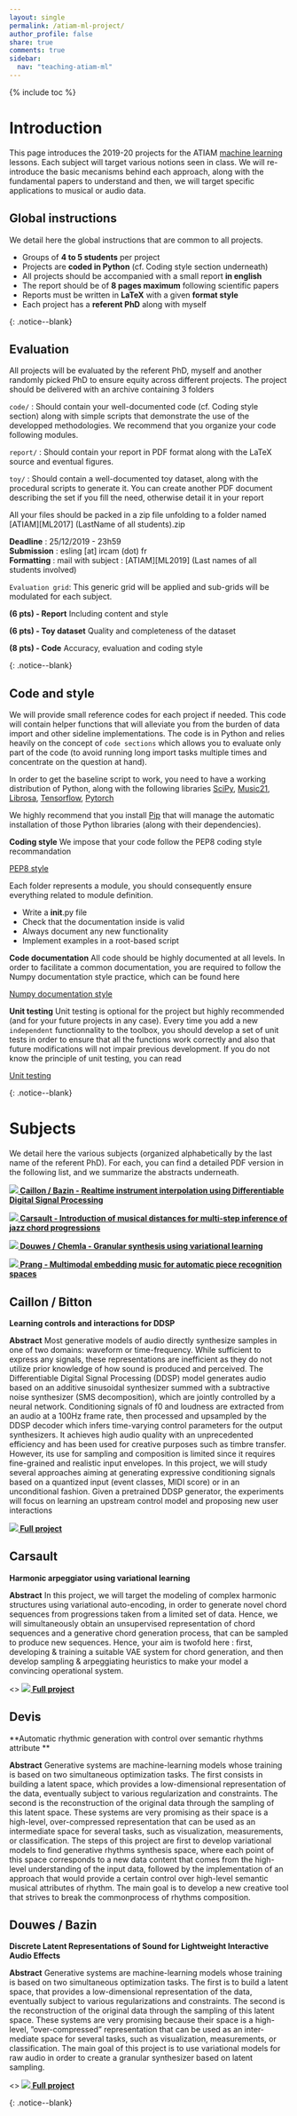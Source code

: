 ```yaml
---
layout: single
permalink: /atiam-ml-project/
author_profile: false
share: true
comments: true
sidebar:
  nav: "teaching-atiam-ml"
---
```


<script language="JavaScript" type="text/javascript" src="https://code.jquery.com/jquery-latest.min.js"></script>
<script>
$(document).ready(function(){
    $(".abuttons").click(function () {
        var idname= $(this).data('divid');
        $("#"+idname).show("slow");
    });
    $("#div1").hide();
    $("#div2").hide();
    $("#div3").hide();
});
</script>

{% include toc %}

# Introduction

<div markdown = "1">

This page introduces the 2019-20 projects for the ATIAM [machine learning](/atiam-ml) lessons. Each subject will target various notions seen in class. We will re-introduce the basic mecanisms behind each approach, along with the fundamental papers to understand and then, we will target specific applications to musical or audio data.

## Global instructions

We detail here the global instructions that are common to all projects.
 - Groups of **4 to 5 students** per project
 - Projects are **coded in Python** (cf. Coding style section underneath)
 - All projects should be accompanied with a small report **in english**
 - The report should be of **8 pages maximum** following scientific papers
 - Reports must be written in **LaTeX** with a given **format style**
 - Each project has a **referent PhD** along with myself

</div>{: .notice--blank}

## Evaluation

<div markdown = "1">

All projects will be evaluated by the referent PhD, myself and another randomly picked PhD to ensure equity across different projects. The project should be delivered with an archive containing 3 folders

`code/` : Should contain your well-documented code (cf. Coding style section) along with simple scripts that demonstrate the use of the developped methodologies. We recommend that you organize your code following modules.

`report/` : Should contain your report in PDF format along with the LaTeX source and eventual figures.

`toy/` : Should contain a well-documented toy dataset, along with the procedural scripts to generate it. You can create another PDF document describing the set if you fill the need, otherwise detail it in your report

All your files should be packed in a zip file unfolding to a folder named
     \[ATIAM\]\[ML2017\] (LastName of all students).zip

**Deadline**   : 25/12/2019 - 23h59  
**Submission** : esling [at] ircam (dot) fr  
**Formatting** : mail with subject : \[ATIAM\]\[ML2019\] (Last names of all students involved)  

`Evaluation grid`: This generic grid will be applied and sub-grids will be modulated for each subject.

**(6 pts) - Report** Including content and style

**(6 pts) - Toy dataset** Quality and completeness of the dataset

**(8 pts) - Code** Accuracy, evaluation and coding style

</div>{: .notice--blank}

## Code and style

<div markdown = "1">

We will provide small reference codes for each project if needed. This code will contain helper functions that will alleviate you from the burden of data import and other sideline implementations. The code is in Python and relies heavily on the concept of `code sections` which allows you to evaluate only part of the code (to avoid running long import tasks multiple times and concentrate on the question at hand).

In order to get the baseline script to work, you need to have a working distribution of Python, along with the following libraries [SciPy](https://www.scipy.org/), [Music21](http://web.mit.edu/music21/), [Librosa](http://librosa.github.io/librosa/index.html), [Tensorflow](https://www.tensorflow.org/), [Pytorch](http://pytorch.org/)
  
We highly recommend that you install [Pip](https://pypi.python.org/pypi/pip/) that will manage the automatic installation of those Python libraries (along with their dependencies). 

**Coding style**
We impose that your code follow the PEP8 coding style recommandation

[PEP8 style](https://www.python.org/dev/peps/pep-0008/)

Each folder represents a module, you should consequently ensure everything
related to module definition.
 - Write a __init__.py file
 - Check that the documentation inside is valid
 - Always document any new functionality
 - Implement examples in a root-based script
    
**Code documentation**
All code should be highly documented at all levels. In order to facilitate a common documentation, you are required to follow the Numpy documentation style practice, which can be found here

[Numpy documentation style](http://sphinxcontrib-napoleon.readthedocs.io/en/latest/example_numpy.html)

**Unit testing**
Unit testing is optional for the project but highly recommended (and for your future projects in any case). Every time you add a new `independent` functionnality to the toolbox, you should develop a set of unit tests in order to ensure that all the functions work correctly and also that future modifications will not impair previous development.
If you do not know the principle of unit testing, you can read

[Unit testing](https://docs.python.org/2/library/unittest.html)

</div>{: .notice--blank}

# Subjects 

<div markdown = "1">

We detail here the various subjects (organized alphabetically by the last name of the referent PhD). For each, you can find a detailed PDF version in the following list, and we summarize the abstracts underneath.

**[![](../images/pdf.png) Caillon / Bazin - Realtime instrument interpolation using Differentiable Digital Signal Processing](../documents/mlProj_2019_Caillon.pdf)**

**[![](../images/pdf.png) Carsault - Introduction of musical distances for multi-step inference of jazz chord progressions](../documents/mlProj_2019_Carsault.pdf)**

**[![](../images/pdf.png) Douwes / Chemla - Granular synthesis using variational learning](../documents/mlProj_chemla.pdf)**

**[![](../images/pdf.png) Prang - Multimodal embedding music for automatic piece recognition spaces](../documents/mlProj_2019_Douwes.pdf)**

## Caillon / Bitton

**Learning controls and interactions for DDSP**

**Abstract**
Most generative models of audio directly synthesize samples in one of two domains: waveform or time-frequency. While sufficient to express any signals, these representations are inefficient as they do not utilize prior knowledge of how sound is produced and perceived. The Differentiable Digital Signal Processing (DDSP) model generates audio based on an additive sinusoidal synthesizer summed with a subtractive noise synthesizer (SMS decomposition), which are jointly controlled by a neural network. Conditioning signals of f0 and loudness are extracted from an audio at a 100Hz frame rate, then processed and upsampled by the DDSP decoder which infers time-varying control parameters for the output synthesizers. It achieves high audio quality with an unprecedented efficiency and has been used for creative purposes such as timbre transfer. However, its use for sampling and composition is limited since it requires fine-grained and realistic input envelopes. In this project, we will study several approaches aiming at generating expressive conditioning signals based on a quantized input (event classes, MIDI score) or in an unconditional fashion. Given a pretrained DDSP generator, the experiments will focus on learning an upstream control model and proposing new user interactions

**[![](../images/pdf.png) Full project](../documents/mlProj_2019_Caillon.pdf)**

## Carsault

**Harmonic arpeggiator using variational learning**

**Abstract**
In this project, we will target the modeling of complex harmonic structures using variational auto-encoding, in order to generate novel chord sequences from progressions taken from a limited set of data. Hence, we will simultaneously obtain an unsupervised representation of chord sequences and a generative chord generation process, that can be sampled to produce new sequences. Hence, your aim is twofold here : first, developing & training a suitable VAE system for chord generation, and then develop sampling & arpeggiating heuristics to make your model a convincing operational system.

<> **[![](../images/pdf.png) Full project](../documents/mlProj_2019_Carsault.pdf)**

## Devis

**Automatic rhythmic generation with control over semantic rhythms attribute **

**Abstract**
Generative systems are machine-learning models whose training is based on two simultaneous optimization tasks. The first consists in building a latent space, which provides a low-dimensional representation of the data, eventually subject to various regularization and constraints. The second is the reconstruction of the original data through the sampling of this latent space. These systems are very promising as their space is a high-level, over-compressed representation that can be used as an intermediate space for several tasks, such as visualization, measurements, or classification. The steps of this project are first to develop variational models to find generative rhythms synthesis space, where each point of this space corresponds to a new data content that comes from the high-level understanding of the input data, followed by the implementation of an approach that would provide a certain control over high-level semantic musical attributes of rhythm. The main goal is to develop a new creative tool that strives to break the commonprocess of rhythms composition.

## Douwes / Bazin

**Discrete Latent Representations of Sound for Lightweight Interactive Audio Effects**

**Abstract**
Generative systems are machine-learning models whose training is based on two simultaneous optimization tasks. The first is to build a latent space, that provides a low-dimensional representation of the data, eventually subject to various regularizations and constraints. The second is the reconstruction of the original data through the sampling of this latent space. These systems are very promising because their space is a high-level, ”over-compressed” representation that can be used as an inter- mediate space for several tasks, such as visualization, measurements, or classification. The main goal of this project is to use variational models for raw audio in order to create a granular synthesizer based on latent sampling.

<> **[![](../images/pdf.png) Full project](../documents/mlProj_2019_Douwes.pdf)**

</div>{: .notice--blank}
